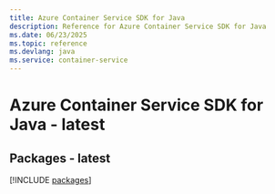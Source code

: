 ```yaml
---
title: Azure Container Service SDK for Java
description: Reference for Azure Container Service SDK for Java
ms.date: 06/23/2025
ms.topic: reference
ms.devlang: java
ms.service: container-service
---
```

# Azure Container Service SDK for Java - latest
## Packages - latest
[!INCLUDE [packages](container-service-index.md)]